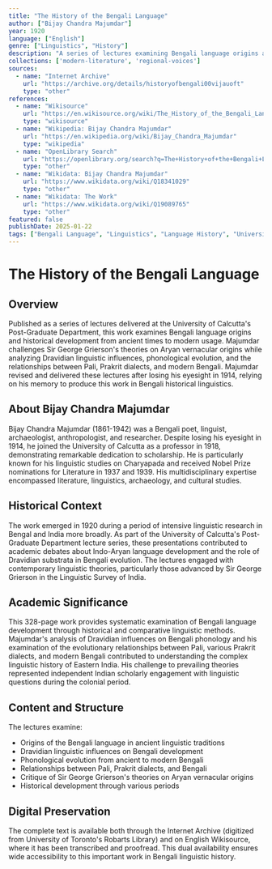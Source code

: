 ```yaml
---
title: "The History of the Bengali Language"
author: ["Bijay Chandra Majumdar"]
year: 1920
language: ["English"]
genre: ["Linguistics", "History"]
description: "A series of lectures examining Bengali language origins and historical development from ancient times to modern usage, challenging Sir George Grierson's theories while analyzing Dravidian influences, phonological evolution, and relationships between Pali, Prakrit dialects, and modern Bengali."
collections: ['modern-literature', 'regional-voices']
sources:
  - name: "Internet Archive"
    url: "https://archive.org/details/historyofbengali00vijauoft"
    type: "other"
references:
  - name: "Wikisource"
    url: "https://en.wikisource.org/wiki/The_History_of_the_Bengali_Language"
    type: "wikisource"
  - name: "Wikipedia: Bijay Chandra Majumdar"
    url: "https://en.wikipedia.org/wiki/Bijay_Chandra_Majumdar"
    type: "wikipedia"
  - name: "OpenLibrary Search"
    url: "https://openlibrary.org/search?q=The+History+of+the+Bengali+Language"
    type: "other"
  - name: "Wikidata: Bijay Chandra Majumdar"
    url: "https://www.wikidata.org/wiki/Q18341029"
    type: "other"
  - name: "Wikidata: The Work"
    url: "https://www.wikidata.org/wiki/Q19089765"
    type: "other"
featured: false
publishDate: 2025-01-22
tags: ["Bengali Language", "Linguistics", "Language History", "University of Calcutta", "Historical Linguistics", "Dravidian Influences", "Pali", "Prakrit", "George Grierson", "Colonial Era Scholarship", "Bengali Studies"]
---
```


# The History of the Bengali Language

## Overview

Published as a series of lectures delivered at the University of Calcutta's Post-Graduate Department, this work examines Bengali language origins and historical development from ancient times to modern usage. Majumdar challenges Sir George Grierson's theories on Aryan vernacular origins while analyzing Dravidian linguistic influences, phonological evolution, and the relationships between Pali, Prakrit dialects, and modern Bengali. Majumdar revised and delivered these lectures after losing his eyesight in 1914, relying on his memory to produce this work in Bengali historical linguistics.

## About Bijay Chandra Majumdar

Bijay Chandra Majumdar (1861-1942) was a Bengali poet, linguist, archaeologist, anthropologist, and researcher. Despite losing his eyesight in 1914, he joined the University of Calcutta as a professor in 1918, demonstrating remarkable dedication to scholarship. He is particularly known for his linguistic studies on Charyapada and received Nobel Prize nominations for Literature in 1937 and 1939. His multidisciplinary expertise encompassed literature, linguistics, archaeology, and cultural studies.

## Historical Context

The work emerged in 1920 during a period of intensive linguistic research in Bengal and India more broadly. As part of the University of Calcutta's Post-Graduate Department lecture series, these presentations contributed to academic debates about Indo-Aryan language development and the role of Dravidian substrata in Bengali evolution. The lectures engaged with contemporary linguistic theories, particularly those advanced by Sir George Grierson in the Linguistic Survey of India.

## Academic Significance

This 328-page work provides systematic examination of Bengali language development through historical and comparative linguistic methods. Majumdar's analysis of Dravidian influences on Bengali phonology and his examination of the evolutionary relationships between Pali, various Prakrit dialects, and modern Bengali contributed to understanding the complex linguistic history of Eastern India. His challenge to prevailing theories represented independent Indian scholarly engagement with linguistic questions during the colonial period.

## Content and Structure

The lectures examine:
- Origins of the Bengali language in ancient linguistic traditions
- Dravidian linguistic influences on Bengali development
- Phonological evolution from ancient to modern Bengali
- Relationships between Pali, Prakrit dialects, and Bengali
- Critique of Sir George Grierson's theories on Aryan vernacular origins
- Historical development through various periods

## Digital Preservation

The complete text is available both through the Internet Archive (digitized from University of Toronto's Robarts Library) and on English Wikisource, where it has been transcribed and proofread. This dual availability ensures wide accessibility to this important work in Bengali linguistic history.

